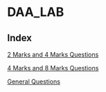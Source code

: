 # DAA_LAB

<!-- 2 and 4 Marks Questions  -->
## Index

[2 Marks and 4 Marks Questions](2_4_Marks/2_4.md)

[4 Marks and 8 Marks Questions](4_8_Marks/4_8.md)

[General Questions](General/general.md)
